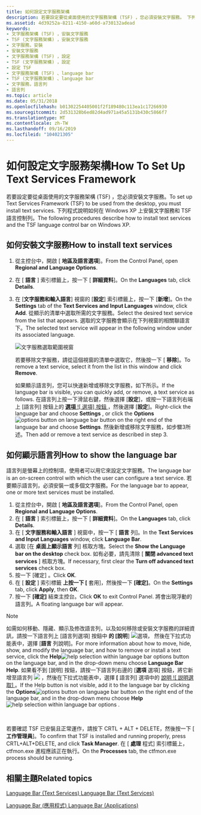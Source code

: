 ```yaml
---
title: 如何設定文字服務架構
description: 若要設定要從桌面使用的文字服務架構 (TSF) ，您必須安裝文字服務。 下列程式說明如何在 Windows XP 上安裝文字服務和 TSF 語言控制列。
ms.assetid: 4d39252a-8211-4150-a60d-a730132adead
keywords:
- 文字服務架構 (TSF) ，安裝文字服務
- TSF (文字服務架構) ，安裝文字服務
- 文字服務，安裝
- 安裝文字服務
- 文字服務架構 (TSF) ，設定
- TSF (文字服務架構) ，設定
- 設定 TSF
- 文字服務架構 (TSF) 、language bar
- TSF (文字服務架構) 、language bar
- 文字服務，語言列
- 語言列
ms.topic: article
ms.date: 05/31/2018
ms.openlocfilehash: b01302254405001f2f189480c113ea1c17266930
ms.sourcegitcommit: 2d531328b6ed82d4ad971a45a5131b430c5866f7
ms.translationtype: MT
ms.contentlocale: zh-TW
ms.lasthandoff: 09/16/2019
ms.locfileid: "104021305"
---
```

# <a name="how-to-set-up-text-services-framework"></a><span data-ttu-id="e321a-115">如何設定文字服務架構</span><span class="sxs-lookup"><span data-stu-id="e321a-115">How To Set Up Text Services Framework</span></span>

<span data-ttu-id="e321a-116">若要設定要從桌面使用的文字服務架構 (TSF) ，您必須安裝文字服務。</span><span class="sxs-lookup"><span data-stu-id="e321a-116">To set up Text Services Framework (TSF) to be used from the desktop, you must install text services.</span></span> <span data-ttu-id="e321a-117">下列程式說明如何在 Windows XP 上安裝文字服務和 TSF 語言控制列。</span><span class="sxs-lookup"><span data-stu-id="e321a-117">The following procedures describe how to install text services and the TSF language control bar on Windows XP.</span></span>

## <a name="how-to-install-text-services"></a><span data-ttu-id="e321a-118">如何安裝文字服務</span><span class="sxs-lookup"><span data-stu-id="e321a-118">How to install text services</span></span>

1.  <span data-ttu-id="e321a-119">從主控台中，開啟 [ **地區及語言選項**]。</span><span class="sxs-lookup"><span data-stu-id="e321a-119">From the Control Panel, open **Regional and Language Options**.</span></span>
2.  <span data-ttu-id="e321a-120">在 [ **語言** ] 索引標籤上，按一下 [ **詳細資料**]。</span><span class="sxs-lookup"><span data-stu-id="e321a-120">On the **Languages** tab, click **Details**.</span></span>
3.  <span data-ttu-id="e321a-121">在 [**文字服務和輸入語言**] 視窗的 [**設定**] 索引標籤上，按一下 [**新增**]。</span><span class="sxs-lookup"><span data-stu-id="e321a-121">On the **Settings** tab of the **Text Services and Input Languages** window, click **Add**.</span></span> <span data-ttu-id="e321a-122">從顯示的清單中選取所需的文字服務。</span><span class="sxs-lookup"><span data-stu-id="e321a-122">Select the desired text service from the list that appears.</span></span> <span data-ttu-id="e321a-123">選取的文字服務會顯示在下列視窗的相關聯語言下。</span><span class="sxs-lookup"><span data-stu-id="e321a-123">The selected text service will appear in the following window under its associated language.</span></span>

    ![文字服務選取範圍視窗](images/text-service-selection.gif)

    <span data-ttu-id="e321a-125">若要移除文字服務，請從這個視窗的清單中選取它，然後按一下 [ **移除**]。</span><span class="sxs-lookup"><span data-stu-id="e321a-125">To remove a text service, select it from the list in this window and click **Remove**.</span></span>

    <span data-ttu-id="e321a-126">如果顯示語言列，您可以快速新增或移除文字服務，如下所示。</span><span class="sxs-lookup"><span data-stu-id="e321a-126">If the language bar is visible, you can quickly add, or remove, a text service as follows.</span></span> <span data-ttu-id="e321a-127">在語言列上按一下滑鼠右鍵，然後選擇 [**設定**]，或按一下語言列右端上 [語言列] 按鈕上的 [**選項** ![ 選項] 按鈕 ](images/options-btn.gif) ，然後選擇 [**設定**]。</span><span class="sxs-lookup"><span data-stu-id="e321a-127">Right-click the language bar and choose **Settings** , or click the **Options**![options button on language bar](images/options-btn.gif) button on the right end of the language bar and choose **Settings**.</span></span> <span data-ttu-id="e321a-128">然後新增或移除文字服務，如步驟3所述。</span><span class="sxs-lookup"><span data-stu-id="e321a-128">Then add or remove a text service as described in step 3.</span></span>

## <a name="how-to-show-the-language-bar"></a><span data-ttu-id="e321a-129">如何顯示語言列</span><span class="sxs-lookup"><span data-stu-id="e321a-129">How to show the language bar</span></span>

<span data-ttu-id="e321a-130">語言列是螢幕上的控制項，使用者可以用它來設定文字服務。</span><span class="sxs-lookup"><span data-stu-id="e321a-130">The language bar is an on-screen control with which the user can configure a text service.</span></span> <span data-ttu-id="e321a-131">若要顯示語言列，必須安裝一或多個文字服務。</span><span class="sxs-lookup"><span data-stu-id="e321a-131">For the language bar to appear, one or more text services must be installed.</span></span>

1.  <span data-ttu-id="e321a-132">從主控台中，開啟 [ **地區及語言選項**]。</span><span class="sxs-lookup"><span data-stu-id="e321a-132">From the Control Panel, open **Regional and Language Options**.</span></span>
2.  <span data-ttu-id="e321a-133">在 [ **語言** ] 索引標籤上，按一下 [ **詳細資料**]。</span><span class="sxs-lookup"><span data-stu-id="e321a-133">On the **Languages** tab, click **Details**.</span></span>
3.  <span data-ttu-id="e321a-134">在 [ **文字服務和輸入語言** ] 視窗中，按一下 [ **語言** 列]。</span><span class="sxs-lookup"><span data-stu-id="e321a-134">In the **Text Services and Input Languages** window, click **Language Bar**.</span></span>
4.  <span data-ttu-id="e321a-135">選取 [在 **桌面上顯示語言** 列] 核取方塊。</span><span class="sxs-lookup"><span data-stu-id="e321a-135">Select the **Show the Language bar on the desktop** check box.</span></span> <span data-ttu-id="e321a-136">如有必要，請先清除 [ **關閉 advanced text services** ] 核取方塊。</span><span class="sxs-lookup"><span data-stu-id="e321a-136">If necessary, first clear the **Turn off advanced text services** check box.</span></span>
5.  <span data-ttu-id="e321a-137">按一下 [確定]  。</span><span class="sxs-lookup"><span data-stu-id="e321a-137">Click **OK**.</span></span>
6.  <span data-ttu-id="e321a-138">在 [ **設定** ] 索引標籤 **上按一下 [** 套用]，然後按一下 **[確定]**。</span><span class="sxs-lookup"><span data-stu-id="e321a-138">On the **Settings** tab, click **Apply**, then **OK**.</span></span>
7.  <span data-ttu-id="e321a-139">按一下 **[確定]** 結束主控台。</span><span class="sxs-lookup"><span data-stu-id="e321a-139">Click **OK** to exit Control Panel.</span></span> <span data-ttu-id="e321a-140">將會出現浮動的語言列。</span><span class="sxs-lookup"><span data-stu-id="e321a-140">A floating language bar will appear.</span></span>

> [!Note]
>
> <span data-ttu-id="e321a-141">如需如何移動、隱藏、顯示及修改語言列，以及如何移除或安裝文字服務的詳細資訊，請按一下語言列上 [語言列選項] 按鈕中 **的 [說明**] ![ 選項， ](images/help-balloon.gif) 然後在下拉式功能表中，選擇 [**語言** 列說明]。</span><span class="sxs-lookup"><span data-stu-id="e321a-141">For more information about how to move, hide, show, and modify the language bar, and how to remove or install a text service, click the **Help**![help selection within language bar options](images/help-balloon.gif) button on the language bar, and in the drop-down menu choose **Language Bar Help**.</span></span> <span data-ttu-id="e321a-142">如果看不到 [說明] 按鈕，請按一下語言列右邊的 [**選項** 選項] 按鈕，將它新增至語言列 ![ ](images/options-btn.gif) ，然後在下拉式功能表中，選擇 **[** 語言列] 選項中的 [說明 ![ 説明選取] ](images/help-balloon.gif) 。</span><span class="sxs-lookup"><span data-stu-id="e321a-142">If the Help button is not visible, add it to the language bar by clicking the **Options**![options button on language bar](images/options-btn.gif) button on the right end of the language bar, and in the drop-down menu choose **Help**![help selection within language bar options](images/help-balloon.gif) .</span></span>

 

<span data-ttu-id="e321a-143">若要確認 TSF 已安裝且正常運作，請按下 CRTL + ALT + DELETE，然後按一下 [ **工作管理員**]。</span><span class="sxs-lookup"><span data-stu-id="e321a-143">To confirm that TSF is installed and running properly, press CRTL+ALT+DELETE, and click **Task Manager**.</span></span> <span data-ttu-id="e321a-144">在 [ **處理** 程式] 索引標籤上，ctfmon.exe 進程應該正在執行。</span><span class="sxs-lookup"><span data-stu-id="e321a-144">On the **Processes** tab, the ctfmon.exe process should be running.</span></span>

## <a name="related-topics"></a><span data-ttu-id="e321a-145">相關主題</span><span class="sxs-lookup"><span data-stu-id="e321a-145">Related topics</span></span>

<dl> <dt>

[<span data-ttu-id="e321a-146">Language Bar (Text Services) </span><span class="sxs-lookup"><span data-stu-id="e321a-146">Language Bar (Text Services)</span></span>](language-bar.md)
</dt> <dt>

[<span data-ttu-id="e321a-147">Language Bar (應用程式) </span><span class="sxs-lookup"><span data-stu-id="e321a-147">Language Bar (Applications)</span></span>](language-bar-app.md)
</dt> </dl>

 

 




